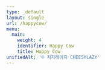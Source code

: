 ```yaml
---
type: _default
layout: single
url: /happycow/
menu:
  main:
    weight: 4
    identifier: Happy Cow
    title: Happy Cow
unifiedAlt: '© 치지레이지 CHEESYLAZY'    
---
```

